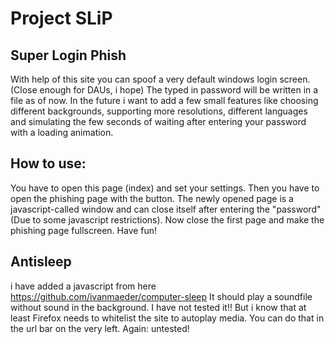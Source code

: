# Project SLiP

## **S**uper **L**ogin **P**hish
With help of this site you can spoof a very default windows login screen. (Close enough for DAUs, i hope)
The typed in password will be written in a file as of now.
In the future i want to add a few small features like choosing different backgrounds, supporting more resolutions,
different languages and simulating the few seconds of waiting after entering your password with a loading animation.

## How to use:
You have to open this page (index) and set your settings. Then you have to open the phishing page with the button.
The newly opened page is a javascript-called window and can close itself after entering the "password" (Due to some javascript restrictions).
Now close the first page and make the phishing page fullscreen. Have fun! 

## Antisleep
i have added a javascript from here https://github.com/ivanmaeder/computer-sleep
It should play a soundfile without sound in the background.
I have not tested it!! But i know that at least Firefox needs to whitelist the site to autoplay media. You can do that in the url bar on the very left.
Again: untested! 